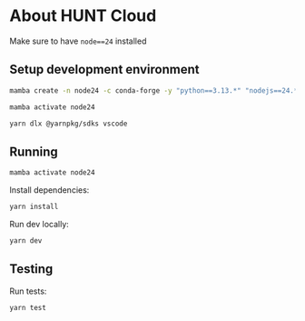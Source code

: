# About HUNT Cloud

Make sure to have `node==24` installed

## Setup development environment

```bash
mamba create -n node24 -c conda-forge -y "python==3.13.*" "nodejs==24.*" "yarn"

mamba activate node24

yarn dlx @yarnpkg/sdks vscode
```

## Running

```bash
mamba activate node24
```

Install dependencies:

```bash
yarn install
```

Run dev locally:

```bash
yarn dev
```

## Testing

Run tests:

```bash
yarn test
```
